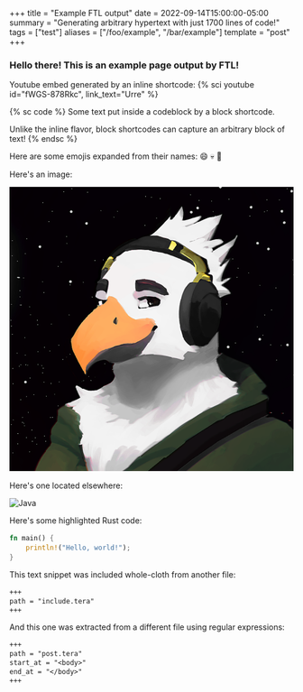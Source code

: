+++
title = "Example FTL output"
date = 2022-09-14T15:00:00-05:00
summary = "Generating arbitrary hypertext with just 1700 lines of code!"
tags = ["test"]
aliases = ["/foo/example", "/bar/example"]
template = "post"
+++

### Hello there! This is an example page output by FTL!

Youtube embed generated by an inline shortcode: 
{% sci youtube id="fWGS-878Rkc", link_text="Urre" %}

{% sc code %}
Some text put inside a codeblock by a block shortcode.

Unlike the inline flavor, block shortcodes can capture an arbitrary block of text!
{% endsc %}

Here are some emojis expanded from their names: :smile: :skull: :eagle:

Here's an image:

![Ya boi](image.png)

Here's one located elsewhere:

![Java](java.png)

Here's some highlighted Rust code:
```rs
fn main() {
    println!("Hello, world!");
}
```

This text snippet was included whole-cloth from another file:
```
+++
path = "include.tera"
+++
```

And this one was extracted from a different file using regular expressions:
```
+++
path = "post.tera"
start_at = "<body>"
end_at = "</body>"
+++
```